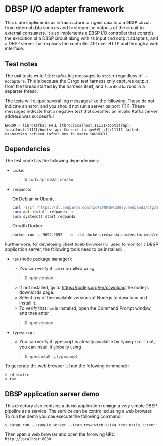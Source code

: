 # DBSP I/O adapter framework

This crate implements an infrastructure to ingest data into a DBSP
circuit from external data sources and to stream the outputs of the
circuit to external consumers. It also implements a DBSP I/O
controller that controls the execution of a DBSP circuit along with
its input and output adapters, and a DBSP server that exposes the
controller API over HTTP and through a web interface.

## Test notes

The unit tests write `librdkafka` log messages to `stdout` regardless
of `--nocapture`.  This is because the Cargo test harness only
captures output from the thread started by the harness itself, and
`librdkafka` runs in a separate thread.

The tests will output several log messages like the following.  These
do not indicate an error, and you should not run a server on
port 11111.  These messages indicate that a negative test that
specifies an invalid Kafka server address was successful.

```
ERROR - librdkafka: FAIL [thrd:localhost:11111/bootstrap]: localhost:11111/bootstrap: Connect to ipv6#[::1]:11111 failed: Connection refused (after 0ms in state CONNECT)
```

## Dependencies

The test code has the following dependencies:

- `cmake`:
  >$ sudo apt install cmake

- `redpanda`:

  On Debian or Ubuntu:

  ```sh
  curl -1sLf 'https://dl.redpanda.com/nzc4ZYQK3WRGd9sy/redpanda/cfg/setup/bash.deb.sh' | sudo -E bash
  sudo apt install redpanda -y
  sudo systemctl start redpanda
  ```

  Or with Docker:

  ```sh
  docker run -p 9092:9092 --rm -itd docker.redpanda.com/vectorized/redpanda:v23.2.3 redpanda start --smp 2
  ```

Furthermore, for developing client (web browser) UI used to monitor a
DBSP application server, the following tools need to be installed:

- `npm` (node package manager):
  - You can verify if `npm` is installed using
  >$ npm version
  - If not installed, go to <https://nodejs.org/en/download> the node.js downloads page.
  - Select any of the available versions of Node.js to download and install it.
  - To verify that `npm` is installed, open the Command Prompt window, and then enter
  >$ npm version.

- `typescript`:
  - You can verify if typescript is already available by typing `tsc`.
  If not, you can install it globally using
  >$ npm install -g typescript

To generate the web browser UI run the following commands:

```
$ cd static
$ tsc
```

## DBSP application server demo

This directory also contains a demo application runnign a very simple
DBSP pipeline as a service.  The service can be controlled using a web
browser.  To run the demo you can execute the following command:

```
$ cargo run --example server --features="with-kafka test-utils server"
```

Then open a web browser and open the following URL: `http://localhost:8080`
